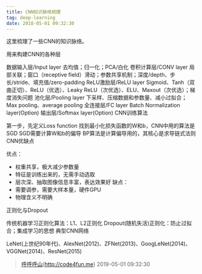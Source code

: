 ```yaml
---
title: CNN知识脉络梳理
tag: deep-learning
date: 2018-05-01 09:32:30
---
```


这里梳理了一些CNN的知识脉络。

用来构建CNN的各种层

数据输入层/Input layer 
去均值；归一化；PCA/白化
卷积计算层/CONV layer 
局部关联；窗口（receptive field）滑动；参数共享机制；深度/depth、步长/stride、填充值/zero-padding
ReLU激励层/ReLU layer 
Sigmoid、Tanh（双曲正切）、ReLU（优选）、Leaky ReLU（次优选）、ELU、Maxout（次优选）；梯度消失问题
池化层/Pooling layer 
下采样、压缩数据和参数量、减小过拟合；Max pooling、average pooling
全连接层/FC layer
Batch Normalization layer(Option)
输出层/Softmax layer(Option)
CNN训练算法

第一步，先定义Loss function
找到最小化损失函数的W和b，CNN中用的算法是SGD
SGD需要计算W和b的偏导
BP算法是计算偏导用的，其核心是求导链式法则
CNN优缺点

优点： 
- 权重共享，极大减少参数量 
- 特征是训练出来的，无需手动选取 
- 层次深、抽取图像信息丰富，表达效果好 
缺点： 
- 需要调参，需要大样本量，硬件GPU 
- 物理含义不明确

正则化与Dropout

传统机器学习正则化算法：L1、L2正则化
Dropout(随机失活)正则化：防止过拟合；集成学习的思想
典型CNN网络

LeNet(上世纪90年代)、AlexNet(2012)、ZFNet(2013)、GoogLeNet(2014)、VGGNet(2014)、ResNet(2015)

> [呼呼呼山]()(http://code4fun.me)
> 2019-05-01 09:32:30
